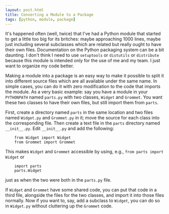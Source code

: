 ```yaml
---
layout: post.html
title: Converting a Module to a Package
tags: [python, module, package]
---
```


It's happened often (well, twice) that I've had a Python module that started to get a little too big for its britches: maybe approaching 1000 lines, maybe just including several subclasses which are related but really ought to have their own files. Documentation on the Python packaging system can be a bit daunting. I don't think I need to use `setuptools` or `distutils` or `distribute` because this module is intended only for the use of me and my team. I just want to organize my code better.

Making a module into a package is an easy way to make it possible to split it into different source files which are all available under the same name. In simple cases, you can do it with zero modification to the code that imports the module. As a very basic example: say you have a module in your `PYTHONPATH` named `parts.py` with two classes, `Widget` and `Grommet`. You want these two classes to have their own files, but still import them from `parts`.

First, create a directory named `parts` in the same location and two files named `Widget.py` and `Grommet.py` in it; move the source for each class into the corresponding file. Then create a text file in the `parts` directory named `__init__.py`. Edit `__init__.py` and add the following:

~~~ { python }
    from Widget import Widget
    from Grommet import Grommet
~~~

This makes `Widget` and `Grommet` accessible by using, e.g., `from parts import Widget` or

~~~ { python }
    import parts
    parts.Widget
~~~

just as when the two were both in the `parts.py` file.

If `Widget` and `Grommet` have some shared code, you can put that code in a third file, alongside the files for the two classes, and import it into those files normally. Now if you want to, say, add a subclass to `Widget`, you can do so in `Widget.py` without cluttering up the `Grommet` code.
